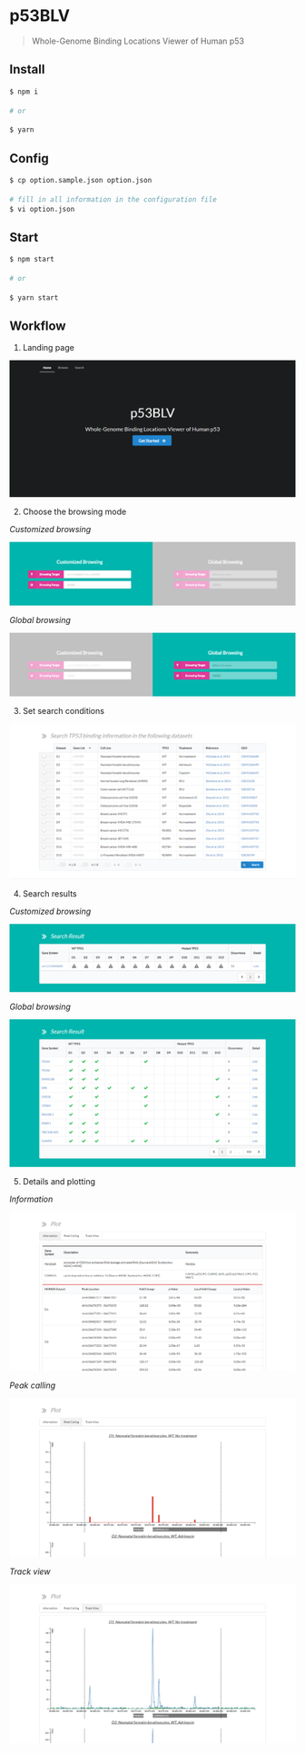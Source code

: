 # p53BLV

> Whole-Genome Binding Locations Viewer of Human p53

## Install

```bash
$ npm i

# or

$ yarn
```

## Config

```bash
$ cp option.sample.json option.json

# fill in all information in the configuration file
$ vi option.json
```

## Start

```bash
$ npm start

# or

$ yarn start
```

## Workflow

1. Landing page

![home](./snapshots/home.png)

2. Choose the browsing mode

_Customized browsing_

![browse-customized](./snapshots/browse-customized.png)

_Global browsing_

![browse-global](./snapshots/browse-global.png)

3. Set search conditions

![search](./snapshots/search.png)

4. Search results

_Customized browsing_

![result-customized](./snapshots/result-customized.png)

_Global browsing_

![result-global](./snapshots/result-global.png)

5. Details and plotting

_Information_

![plot-information](./snapshots/plot-information.png)

_Peak calling_

![plot-peak](./snapshots/plot-peak.png)

_Track view_

![plot-track](./snapshots/plot-track.png)

